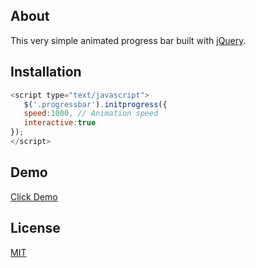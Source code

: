 ## About
This very simple animated progress bar built with [jQuery](https://jquery.org/).

## Installation
```javascript
<script type="text/javascript">
   $('.progressbar').initprogress({
   speed:1000, // Animation speed
   interactive:true
});
</script>
```
## Demo
[Click Demo](https://yogiprsetya.github.io/jQuery-Simple-Progress-Bar/)

## License
[MIT](https://choosealicense.com/licenses/mit/)
